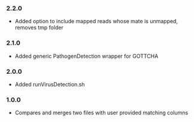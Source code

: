 ### 2.2.0
* Added option to include mapped reads whose mate is unmapped, removes tmp folder
### 2.1.0
* Added generic PathogenDetection wrapper for GOTTCHA

### 2.0.0
* Added runVirusDetection.sh

### 1.0.0
* Compares and merges two files with user provided matching columns
